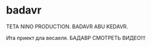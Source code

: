 # badavr
TETA NINO PRODUCTION. BADAVR ABU KEDAVR.

Ита приект дла весаеля. БАДАВР СМОТРЕТЬ ВИДЕО!!!

